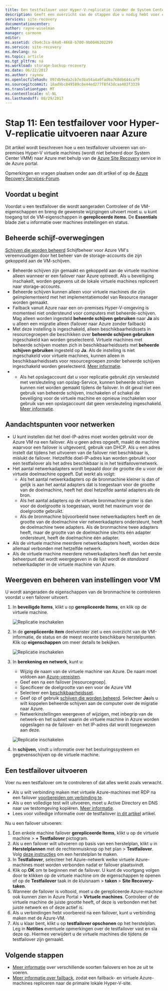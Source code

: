 ```yaml
---
title: Een testfailover voor Hyper-V-replicatie (zonder de System Center VMM) uitvoeren naar Azure | Microsoft Docs
description: Geeft een overzicht van de stappen die u nodig hebt voor een testfailover voor het Hyper-V-machines repliceren naar Azure met behulp van de Azure Site Recovery-service wordt uitgevoerd.
services: site-recovery
documentationcenter: 
author: rayne-wiselman
manager: carmonm
editor: 
ms.assetid: c9a4c3ca-84a0-4668-b700-9b0046202299
ms.service: site-recovery
ms.devlang: na
ms.topic: article
ms.tgt_pltfrm: na
ms.workload: storage-backup-recovery
ms.date: 06/22/2017
ms.author: raynew
ms.openlocfilehash: 0974b9eda2cb7e3ba54a4a0fad0a768db644caf9
ms.sourcegitcommit: 18ad9bc049589c8e44ed277f8f43dcaa483f3339
ms.translationtype: MT
ms.contentlocale: nl-NL
ms.lasthandoff: 08/29/2017
---
```

# <a name="step-11-run-a-test-failover-for-hyper-v-replication-to-azure"></a>Stap 11: Een testfailover voor Hyper-V-replicatie uitvoeren naar Azure

Dit artikel wordt beschreven hoe u een testfailover uitvoeren van on-premises Hyper-V virtuele machines (wordt niet beheerd door System Center VMM) naar Azure met behulp van de [Azure Site Recovery](site-recovery-overview.md) service in de Azure portal.

Opmerkingen en vragen plaatsen onder aan dit artikel of op de [Azure Recovery Services-Forum](https://social.msdn.microsoft.com/forums/azure/home?forum=hypervrecovmgr).

## <a name="before-you-start"></a>Voordat u begint

Voordat u een testfailover die wordt aangeraden Controleer of de VM-eigenschappen en breng de gewenste wijzigingen uitvoert moet u. u kunt toegang tot de VM-eigenschappen in **gerepliceerde items**. De **Essentials** blade ziet u informatie over machines instellingen en status.

## <a name="managed-disk-considerations"></a>Beheerde schijf-overwegingen

[Schijven die worden beheerd](../virtual-machines/windows/managed-disks-overview.md) Schijfbeheer voor Azure VM's vereenvoudigen door het beheer van de storage-accounts die zijn gekoppeld aan de VM-schijven. 

- Beheerde schijven zijn gemaakt en gekoppeld aan de virtuele machine alleen wanneer er een failover naar Azure optreedt. Als u beveiliging inschakelt, worden gegevens uit de lokale virtuele machines repliceert naar storage-accounts.
- Beheerde schijven kunnen alleen voor virtuele machines die zijn geïmplementeerd met het implementatiemodel van Resource manager worden gemaakt.
- Failback vanuit Azure naar een on-premises Hyper-V-omgeving is momenteel niet ondersteund voor computers met beheerde-schijven. Mag alleen worden ingesteld **beheerde schijven gebruiken** naar **Ja** als u alleen een migratie alleen (failover naar Azure zonder failback)
- Met deze instelling is ingeschakeld, alleen beschikbaarheidssets in resourcegroepen die beschikken over **beheerde schijven gebruiken** ingeschakeld kan worden geselecteerd. Virtuele machines met beheerde schijven moeten zich in beschikbaarheidssets met **beheerde schijven gebruiken** ingesteld op **Ja**. Als de instelling is niet ingeschakeld voor virtuele machines, kunnen alleen in beschikbaarheidssets voor resourcegroepen zonder beheerde schijven ingeschakeld worden geselecteerd. [Meer informatie](https://docs.microsoft.com/azure/virtual-machines/windows/manage-availability#use-managed-disks-for-vms-in-an-availability-set).
- - Als het opslagaccount dat u voor replicatie gebruikt zijn versleuteld met versleuteling van opslag-Service, kunnen beheerde schijven kunnen niet worden gemaakt tijdens de failover. In dit geval niet een gebruik van beheerde schijven, inschakelen of schakel de beveiliging voor de virtuele machine en opnieuw inschakelen voor gebruik van een opslagaccount dat geen versleuteling ingeschakeld. [Meer informatie](https://docs.microsoft.com/azure/storage/storage-managed-disks-overview#managed-disks-and-encryption).

 
## <a name="network-considerations"></a>Aandachtspunten voor netwerken
    
- U kunt instellen dat het doel-IP-adres moet worden gebruikt voor de Azure VM na een failover. Als u geen adres opgeeft, maakt de machine waarvoor een failover is uitgevoerd, gebruik van DHCP. Als u een adres instelt dat tijdens het uitvoeren van de failover niet beschikbaar is, mislukt de failover. Hetzelfde doel-IP-adres kan worden gebruikt voor een testfailover als het adres beschikbaar is in het testfailovernetwerk.
- Het aantal netwerkadapters wordt bepaald door de grootte die u voor de virtuele doelmachine opgeeft. Dat werkt als volgt:
    - Als het aantal netwerkadapters op de bronmachine kleiner is dan of gelijk is aan het aantal adapters dat is toegestaan voor de grootte van de doelmachine, heeft het doel hetzelfde aantal adapters als de bron.
    - Als het aantal adapters op de virtuele bronmachine groter is dan voor de doelgrootte is toegestaan, wordt het maximum voor de doelgrootte gebruikt.
    - Als de bronmachine bijvoorbeeld twee netwerkadapters heeft en de grootte van de doelmachine vier netwerkadapters ondersteunt, heeft de doelmachine twee adapters. Als de bronmachine twee adapters heeft, maar de grootte van de doelmachine slechts één adapter ondersteunt, heeft de doelmachine één adapter.     
- Als de virtuele machine meerdere netwerkadapters heeft, worden deze allemaal verbonden met hetzelfde netwerk.
- Als de virtuele machine meerdere netwerkadapters heeft dan het eerste beheerpunt dat wordt weergegeven in de lijst wordt de *standaard* netwerkadapter in de virtuele machine van Azure.


## <a name="view-and-manage-vm-settings"></a>Weergeven en beheren van instellingen voor VM

U wordt aangeraden de eigenschappen van de bronmachine te controleren voordat u een failover uitvoert.

1. In **beveiligde Items**, klikt u op **gerepliceerde Items**, en klik op de virtuele machine.

    ![Replicatie inschakelen](./media/hyper-v-site-walkthrough-test-failover/test-failover1.png)
2. In de **gerepliceerde item** deelvenster ziet u een overzicht van de VM-informatie, de status en de meest recente beschikbare herstelpunten. Klik op **eigenschappen** om meer details te bekijken.

    ![Replicatie inschakelen](./media/hyper-v-site-walkthrough-test-failover/test-failover2.png)
3. In **berekening en netwerk**, kunt u:
    - Wijzig de naam van de virtuele machine van Azure. De naam moet voldoen aan [Azure-vereisten](site-recovery-support-matrix-to-azure.md#failed-over-azure-vm-requirements).
    - Geef een na een failover [resourcegroep].
    - Specificeer de doelgrootte van een voor de Azure VM
    - Selecteer een [beschikbaarheidsset](../virtual-machines/windows/tutorial-availability-sets.md).
    - Geef op of gebruik [schijven die worden beheerd](#managed-disk-considerations). Selecteer **Ja**als u wilt koppelen beheerde schijven aan de computer over de migratie naar Azure.
    - Netwerkinstellingen weergeven of wijzigen, met inbegrip van de netwerk-en het subnet waarin de virtuele machine in Azure worden opgeslagen na de failover- en het IP-adres dat wordt toegewezen aan deze.

    ![Replicatie inschakelen](./media/hyper-v-site-walkthrough-test-failover/test-failover4.png)
4. In **schijven**, vindt u informatie over het besturingssysteem en gegevensschijven op de virtuele machine.


## <a name="run-a-test-failover"></a>Een testfailover uitvoeren

Voer nu een testfailover om te controleren of dat alles werkt zoals verwacht.

- Als u wilt verbinding maken met virtuele Azure-machines met RDP na een failover [voorbereiden om verbinding te](site-recovery-test-failover-to-azure.md#prepare-to-connect-to-azure-vms-after-failover).
 - Als u een volledige test wilt uitvoeren, moet u Active Directory en DNS naar uw testomgeving kopiëren. [Meer informatie](site-recovery-active-directory.md#test-failover-considerations).
 - Lees voor volledige informatie over de testfailover [in dit artikel](site-recovery-test-failover-to-azure.md) artikel.
 
 Nu u een failover uitvoeren:

1. Een enkele machine failover **gerepliceerde Items**, klikt u op de virtuele machine > **+ Testfailover** pictogram.
2. Als u een failover wilt uitvoeren op basis van een herstelplan, klikt u in **Herstelplannen** met de rechtermuisknop op het plan > **Testfailover**. Volg [deze instructies](site-recovery-create-recovery-plans.md) om een herstelplan te maken.
3. In **Testfailover**, selecteer het Azure-netwerk welke virtuele Azure-machines moet worden verbonden nadat er failover plaatsvindt.
4. Klik op **OK** om te beginnen met de failover. U kunt de voortgang volgen door te klikken op de virtuele machine om de eigenschappen te openen of op de **Testfailover** taak in de kluisnaam > **taken** > **Site Recovery-taken**.
5. Wanneer de failover is voltooid, moet u de gerepliceerde Azure-machine ook kunnen zien in Azure Portal > **Virtuele machines**. Controleer of de virtuele machine de juiste grootte heeft, of deze is verbonden met het juiste netwerk en of deze actief is.
6. Als u verbindingen hebt voorbereid na een failover, kunt u verbinding maken met de Azure-VM.
7. Als u klaar bent, klikt u op **testfailover opschonen** op het herstelplan. Leg in **Notities** eventuele opmerkingen over de testfailover vast en sla deze op. Hiermee verwijdert u de virtuele machines die tijdens de testfailover zijn gemaakt.



## <a name="next-steps"></a>Volgende stappen

- [Meer informatie](site-recovery-failover.md) over verschillende soorten failovers en hoe ze uit te voeren.
- [Meer informatie over failback](site-recovery-failback-from-azure-to-hyper-v.md), zodat een failback- en virtuele Azure-machines repliceren naar de primaire lokale Hyper-V-site.

